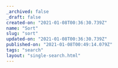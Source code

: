 ```yaml
---
_archived: false
_draft: false
created-on: "2021-01-08T00:36:30.739Z"
name: "Sort"
slug: "sort"
updated-on: "2021-01-08T00:36:30.739Z"
published-on: "2021-01-08T00:49:14.079Z"
tags: "search"
layout: "single-search.html"
---
```



